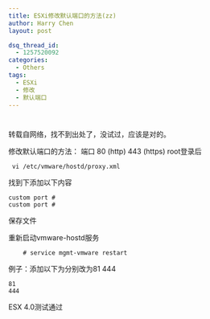 ```yaml
---
title: ESXi修改默认端口的方法(zz)
author: Harry Chen
layout: post

dsq_thread_id:
  - 1257520092
categories:
  - Others
tags:
  - ESXi
  - 修改
  - 默认端口
---
```

# 

  转载自网络，找不到出处了，没试过，应该是对的。

  修改默认端口的方法： 端口 80 (http) 443 (https)
  root登录后

     vi /etc/vmware/hostd/proxy.xml

找到下添加以下内容

    custom port #
    custom port #

  保存文件

  重新启动vmware-hostd服务

        # service mgmt-vmware restart

  例子：添加以下为分别改为81 444

    81
    444

  ESX 4.0测试通过
